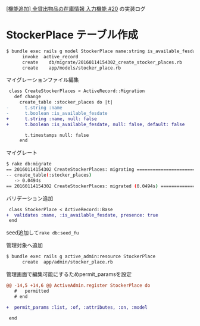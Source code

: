 <!-- ************** docs/log_stocker_input.md **************
Created    : 2016-Jan-15
Last Change: 2016-Jan-15.
-->

[[機能追加] 全貸出物品の在庫情報 入力機能 #20](https://github.com/NUTFes/group-manager/issues/20)
の実装ログ

# StockerPlace テーブル作成

```sh
$ bundle exec rails g model StockerPlace name:string is_available_fesdate:boolean
      invoke  active_record
      create    db/migrate/20160114154302_create_stocker_places.rb
      create    app/models/stocker_place.rb
```

マイグレーションファイル編集

```diff
 class CreateStockerPlaces < ActiveRecord::Migration
   def change
     create_table :stocker_places do |t|
-      t.string :name
-      t.boolean :is_available_fesdate
+      t.string :name, null: false
+      t.boolean :is_available_fesdate, null: false, default: false

       t.timestamps null: false
     end
```

マイグレート

```sh
$ rake db:migrate
== 20160114154302 CreateStockerPlaces: migrating ==============================
-- create_table(:stocker_places)
   -> 0.0494s
== 20160114154302 CreateStockerPlaces: migrated (0.0494s) =====================
```

バリデーション追加

```diff
 class StockerPlace < ActiveRecord::Base
+  validates :name, :is_available_fesdate, presence: true
 end
```

seed追加して`rake db:seed_fu`


管理対象へ追加

```sh
$ bundle exec rails g active_admin:resource StockerPlace
      create  app/admin/stocker_place.rb
```

管理画面で編集可能にするためpermit_paramsを設定

```diff
@@ -14,5 +14,6 @@ ActiveAdmin.register StockerPlace do
   #   permitted
   # end

+  permit_params :list, :of, :attributes, :on, :model

 end
```
